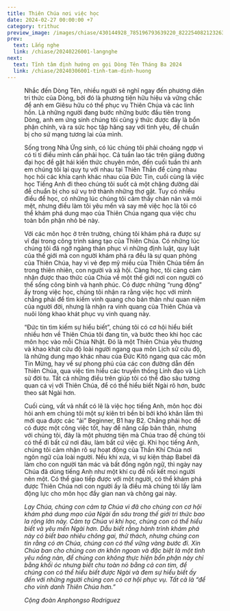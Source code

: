 ```yaml
---
title: Thiên Chúa nơi việc học
date: 2024-02-27 00:00:00 +7
category: trithuc
preview_image: /images/chiase/430144928_785196793639220_8222540821232631816_n.jpeg?w=900
prev:
  text: Lắng nghe
  link: /chiase/20240226001-langnghe
next:
  text: Tĩnh tâm định hướng ơn gọi Dòng Tên Tháng Ba 2024
  link: /chiase/20240306001-tinh-tam-dinh-huong
---
```


<Figure 
    src="/images/chiase/430144928_785196793639220_8222540821232631816_n.jpeg?w=900"
    caption="Khám phá dung mạo Thiên Chúa qua tri thức."
/>

Nhắc đến Dòng Tên, nhiều người sẽ nghĩ ngay đến phương diện tri thức của Dòng, bởi đó là phương tiện hữu hiệu và vững chắc để anh em Giêsu hữu có thể phục vụ Thiên Chúa và các linh hồn. Là những người đang bước những bước đầu tiên trong Dòng, anh em ứng sinh chúng tôi cũng ý thức được đây là bổn phận chính, và ra sức học tập hăng say với tình yêu, để chuẩn bị cho sứ mạng tương lai của mình.

Sống trong Nhà Ứng sinh, có lúc chúng tôi phải choáng ngợp vì có ti tỉ điều mình cần phải học. Cả tuần lao tác trên giảng đường đại học để gặt hái kiến thức chuyên môn, đến cuối tuần thì anh em chúng tôi lại quy tụ với nhau tại Thiên Thần để cùng nhau học hỏi các khía cạnh khác nhau của Đức Tin, cuối cùng là việc học Tiếng Anh đi theo chúng tôi suốt cả một chặng đường dài để chuẩn bị cho sứ vụ trở thành những thợ gặt. Tuy có nhiều điều để học, có những lúc chúng tôi cảm thấy chán nản và mỏi mệt, nhưng điều làm tôi yêu mến và say mê việc học là tôi có thể khám phá dung mạo của Thiên Chúa ngang qua việc chu toàn bổn phận nhỏ bé này.

Với các môn học ở trên trường, chúng tôi khám phá ra được sự vĩ đại trong công trình sáng tạo của Thiên Chúa. Có những lúc chúng tôi đã ngỡ ngàng thán phục vì những định luật, quy luật của thế giới mà con người khám phá ra đều là sự quan phòng của Thiên Chúa, hay vì vẻ đẹp mỹ miều của Thiên Chúa tiềm ẩn trong thiên nhiên, con người và xã hội. Càng học, tôi càng cảm nhận được thao thức của Chúa về một thế giới nơi con người có thể sống công bình và hạnh phúc. Có được những “rung động” ấy trong việc học, chúng tôi nhận ra rằng việc học với mình chẳng phải để tìm kiếm vinh quang cho bản thân như quan niệm của người đời, nhưng là nhận ra vinh quang của Thiên Chúa và nuôi lòng khao khát phục vụ vinh quang này.

“Đức tin tìm kiếm sự hiểu biết”, chúng tôi có cơ hội hiểu biết nhiều hơn về Thiên Chúa tôi đang tin, và bước theo khi học các môn học vào mỗi Chúa Nhật. Đó là một Thiên Chúa yêu thương và khao khát cứu độ loài người ngang qua môn Lịch sử cứu độ, là những dung mạo khác nhau của Đức Kitô ngang qua các môn Tin Mừng, hay về sự phong phú của các con đường dẫn đến Thiên Chúa, qua việc tìm hiểu các truyền thống Linh đạo và Lịch sử đời tu. Tất cả những điều trên giúp tôi có thể đào sâu tương quan cá vị với Thiên Chúa, để có thể hiểu biết Ngài rõ hơn, bước theo sát Ngài hơn.

Cuối cùng, vất vả nhất có lẽ là việc học tiếng Anh, môn học đòi hỏi anh em chúng tôi một sự kiên trì bền bỉ bởi khó khăn lắm thì mới qua được các “ải” Beginner, B1 hay B2. Chẳng phải học để có được một công việc tốt, hay để nâng cấp bản thân, nhưng với chúng tôi, đây là một phương tiện mà Chúa trao để chúng tôi có thể đi bất cứ nơi đâu, làm bất cứ việc gì. Khi học tiếng Anh, chúng tôi cảm nhận rõ sự hoạt động của Thần Khí Chúa nơi ngôn ngữ của loài người. Nếu khi xưa, vì sự kiện tháp Babel đã làm cho con người tản mác và bất đồng ngôn ngữ, thì ngày nay Chúa đã dùng tiếng Anh như một khí cụ để nối kết mọi người nên một. Có thể giao tiếp được với một người, có thể khám phá được Thiên Chúa nơi con người ấy là điều mà chúng tôi lấy làm động lực cho môn học đầy gian nan và chông gai này.

*Lạy Chúa, chúng con cảm tạ Chúa vì đã cho chúng con cơ hội khám phá dung mạo của Ngài ẩn sâu trong thế giới tri thức bao la rộng lớn này. Cảm tạ Chúa vì khi học, chúng con có thể hiểu biết và yêu mến Ngài hơn. Dẫu biết rằng hành trình khám phá này có biết bao nhiêu chông gai, thử thách, nhưng chúng con tin rằng có ơn Chúa, chúng con có thể vững vàng bước đi. Xin Chúa ban cho chúng con ơn khôn ngoan và đặc biệt là một tình yêu nồng nàn, để chúng con không thực hiện bổn phận này chỉ bằng khối óc nhưng biết chu toàn nó bằng cả con tim, để chúng con có thể hiểu biết được Ngài và đem sự hiểu biết ấy đến với những người chúng con có cơ hội phục vụ. Tất cả là “để cho vinh danh Thiên Chúa hơn.”*

*Cộng đoàn Anphongso Rodriguez*